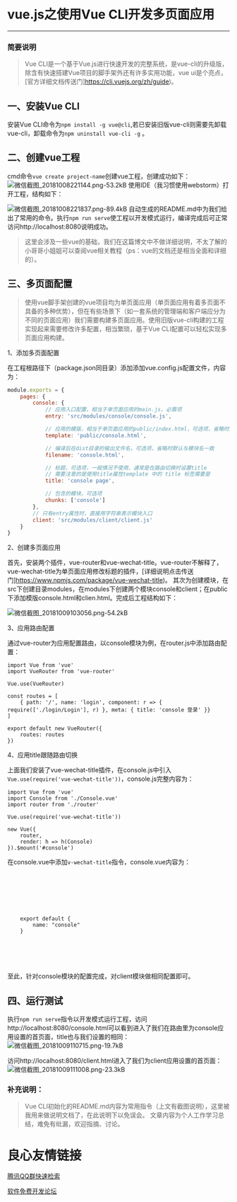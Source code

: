 # vue.js之使用Vue CLI开发多页面应用


---
### 简要说明
> Vue CLI是一个基于Vue.js进行快速开发的完整系统，是vue-cli的升级版，除含有快速搭建Vue项目的脚手架外还有许多实用功能，vue ui是个亮点，[官方详细文档传送门]https://cli.vuejs.org/zh/guide)。

## 一、安装Vue CLI
安装Vue CLI命令为`npm install -g vue@cli`,若已安装旧版vue-cli则需要先卸载vue-cli，卸载命令为`npm uninstall vue-cli -g` 。

## 二、创建vue工程
cmd命令`vue create project-name`创建vue工程，创建成功如下：
![微信截图_20181008221144.png-53.2kB][1]
使用IDE（我习惯使用webstorm）打开工程，结构如下：

![微信截图_20181008221837.png-89.4kB][2]
自动生成的README.md中为我们给出了常用的命令。执行`npm run serve`使工程以开发模式运行，编译完成后可正常访问http://localhost:8080说明成功。
> 这里会涉及一些vue的基础，我们在这篇博文中不做详细说明，不太了解的小哥哥小姐姐可以查阅vue相关教程（ps：vue的文档还是相当全面和详细的）。

## 三、多页面配置
> 使用vue脚手架创建的vue项目均为单页面应用（单页面应用有着多页面不具备的多种优势），但在有些场景下（如一套系统的管理端和客户端应分为不同的页面应用）我们需要构建多页面应用。使用旧版vue-cli构建的工程实现起来需要修改许多配置，相当繁琐，基于Vue CLI配置可以轻松实现多页面应用构建。

1、添加多页面配置

在工程根路径下（package.json同目录）添加添加vue.config.js配置文件，内容为：
```js
module.exports = {
    pages: {
        console: {
            // 应用入口配置，相当于单页面应用的main.js，必需项
            entry: 'src/modules/console/console.js',

            // 应用的模版，相当于单页面应用的public/index.html，可选项，省略时默认与模块名一致
            template: 'public/console.html',

            // 编译后在dist目录的输出文件名，可选项，省略时默认与模块名一致
            filename: 'console.html',

            // 标题，可选项，一般情况不使用，通常是在路由切换时设置title
            // 需要注意的是使用title属性template 中的 title 标签需要是    
            title: 'console page',

            // 包含的模块，可选项
            chunks: ['console']
        },
        // 只有entry属性时，直接用字符串表示模块入口
        client: 'src/modules/client/client.js'
    }
}
```

2、创建多页面应用

首先，安装两个插件，vue-router和vue-wechat-title。vue-router不解释了，vue-wechat-title为单页面应用修改标题的插件，[详细说明点击传送门]https://www.npmjs.com/package/vue-wechat-title)。
其次为创建模块，在src下创建目录modules，在modules下创建两个模块console和client；在public下添加模版console.html和clien.html。完成后工程结构如下：

![微信截图_20181009103056.png-54.2kB][3]

3、应用路由配置

通过vue-router为应用配置路由，以console模块为例，在router.js中添加路由配置：
```
import Vue from 'vue'
import VueRouter from 'vue-router'

Vue.use(VueRouter)

const routes = [
    { path: '/', name: 'login', component: r => { require(['./login/Login'], r) }, meta: { title: 'console 登录' }}
]

export default new VueRouter({
    routes: routes
})
```

4、应用title跟随路由切换

上面我们安装了vue-wechat-title插件，在console.js中引入`Vue.use(require('vue-wechat-title'))`，console.js完整内容为：
```
import Vue from 'vue'
import Console from './Console.vue'
import router from './router'

Vue.use(require('vue-wechat-title'))

new Vue({
    router,
    render: h => h(Console)
}).$mount('#console')
```
在console.vue中添加`v-wechat-title`指令，console.vue内容为：
```
 
     
          
     
 

 
    export default {
        name: "console"
    }
 

 

 
```
至此，针对console模块的配置完成，对client模块做相同配置即可。
## 四、运行测试
执行`npm run serve`指令以开发模式运行工程，访问http://localhost:8080/console.html可以看到进入了我们在路由里为console应用设置的首页面，title也与我们设置的相同：
![微信截图_20181009110715.png-19.7kB][4]

访问http://localhost:8080/client.html进入了我们为client应用设置的首页面：
![微信截图_20181009111008.png-23.3kB][5]

### 补充说明：
> Vue CLI初始化的README.md内容为常用指令（上文有截图说明），这里被我用来做说明文档了，在此说明下以免误会。
文章内容为个人工作学习总结，难免有纰漏，欢迎指摘、讨论。

  [1]: http://static.zybuluo.com/louie-001/qlph33jyj30mldmynd4f6ive/%E5%BE%AE%E4%BF%A1%E6%88%AA%E5%9B%BE_20181008221144.png
  [2]: http://static.zybuluo.com/louie-001/mqwnnz344t5z3bzsv6tuae4t/%E5%BE%AE%E4%BF%A1%E6%88%AA%E5%9B%BE_20181008221837.png
  [3]: http://static.zybuluo.com/louie-001/dvr0506t5882rl3jk2e7n0uy/%E5%BE%AE%E4%BF%A1%E6%88%AA%E5%9B%BE_20181009103056.png
  [4]: http://static.zybuluo.com/louie-001/6a28jsgq4njodvvzzmgnpfy2/%E5%BE%AE%E4%BF%A1%E6%88%AA%E5%9B%BE_20181009110715.png
  [5]: http://static.zybuluo.com/louie-001/s6pk8gdr4n99qwefdube4jpn/%E5%BE%AE%E4%BF%A1%E6%88%AA%E5%9B%BE_20181009111008.png


 # 良心友情链接

[腾讯QQ群快速检索](http://u.720life.cn/s/8cf73f7c)

[软件免费开发论坛](http://u.720life.cn/s/bbb01dc0)